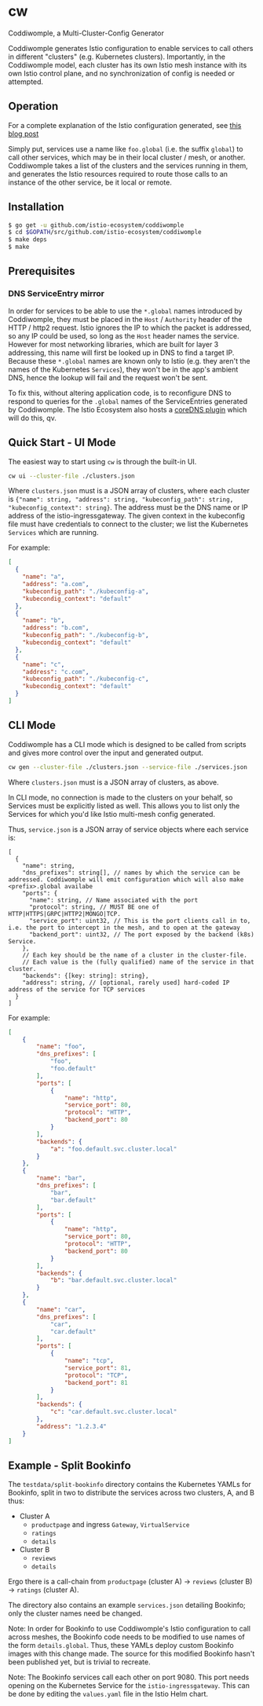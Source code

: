 # cw
Coddiwomple, a Multi-Cluster-Config Generator

Coddiwomple generates Istio configuration to enable services to call others in different "clusters" (e.g. Kubernetes clusters).
Importantly, in the Coddiwomple model, each cluster has its own Istio mesh instance with its own Istio control plane, and no synchronization of config is needed or attempted.

## Operation
For a complete explanation of the Istio configuration generated, see [this blog post](https://TODO)

Simply put, services use a name like `foo.global` (i.e. the suffix `global`) to call other services, which may be in their local cluster / mesh, or another.
Coddiwomple takes a list of the clusters and the services running in them, and generates the Istio resources required to route those calls to an instance of the other service, be it local or remote.

## Installation
```bash
$ go get -u github.com/istio-ecosystem/coddiwomple
$ cd $GOPATH/src/github.com/istio-ecosystem/coddiwomple
$ make deps
$ make
```

## Prerequisites

### DNS ServiceEntry mirror
In order for services to be able to use the `*.global` names introduced by Coddiwomple, they must be placed in the `Host` / `Authority` header of the HTTP / http2 request.
Istio ignores the IP to which the packet is addressed, so any IP could be used, so long as the `Host` header names the service.
However for most networking libraries, which are built for layer 3 addressing, this name will first be looked up in DNS to find a target IP.
Because these `*.global` names are known only to Istio (e.g. they aren't the names of the Kubernetes `Services`), they won't be in the app's ambient DNS, hence the lookup will fail and the request won't be sent.

To fix this, without altering application code, is to reconfigure DNS to respond to queries for the `.global` names of the ServiceEntries generated by Coddiwomple.
The Istio Ecosystem also hosts a [coreDNS plugin](https://github.com/istio-ecosystem/istio-coredns-plugin) which will do this, qv.

## Quick Start - UI Mode
The easiest way to start using `cw` is through the built-in UI.

```bash
cw ui --cluster-file ./clusters.json 
```

Where `clusters.json` must is a JSON array of clusters, where each cluster is `{"name": string, "address": string, "kubeconfig_path": string, "kubeconfig_context": string}`.
The address must be the DNS name or IP address of the istio-ingressgateway.
The given context in the kubeconfig file must have credentials to connect to the cluster; we list the Kubernetes `Services` which are running.

For example:
```json
[
  {
    "name": "a",
    "address": "a.com",
    "kubeconfig_path": "./kubeconfig-a",
    "kubecondig_context": "default"
  },
  {
    "name": "b",
    "address": "b.com",
    "kubeconfig_path": "./kubeconfig-b",
    "kubecondig_context": "default"
  },
  {
    "name": "c",
    "address": "c.com",
    "kubeconfig_path": "./kubeconfig-c",
    "kubecondig_context": "default"
  }
]
```

## CLI Mode
Coddiwomple has a CLI mode which is designed to be called from scripts and gives more control over the input and generated output.

```bash
cw gen --cluster-file ./clusters.json --service-file ./services.json
```

Where `clusters.json` must is a JSON array of clusters, as above.

In CLI mode, no connection is made to the clusters on your behalf, so Services must be explicitly listed as well.
This allows you to list only the Services for which you'd like Istio multi-mesh config generated.

Thus, `service.json` is a JSON array of service objects where each service is:
```
[
  {
    "name": string,
    "dns_prefixes": string[], // names by which the service can be addressed. Coddiwomple will emit configuration which will also make <prefix>.global availabe
    "ports": {
      "name": string, // Name associated with the port
      "protocol": string, // MUST BE one of HTTP|HTTPS|GRPC|HTTP2|MONGO|TCP.
      "service_port": uint32, // This is the port clients call in to, i.e. the port to intercept in the mesh, and to open at the gateway
      "backend_port": uint32, // The port exposed by the backend (k8s) Service.
    },
    // Each key should be the name of a cluster in the cluster-file.
    // Each value is the (fully qualified) name of the service in that cluster.
    "backends": {[key: string]: string},
    "address": string, // [optional, rarely used] hard-coded IP address of the service for TCP services
  }
]
```

For example:

```json
[
    {
        "name": "foo",
        "dns_prefixes": [
            "foo",
            "foo.default"
        ],
        "ports": [
            {
                "name": "http",
                "service_port": 80,
                "protocol": "HTTP",
                "backend_port": 80
            }
        ],
        "backends": {
            "a": "foo.default.svc.cluster.local"
        }
    },
    {
        "name": "bar",
        "dns_prefixes": [
            "bar",
            "bar.default"
        ],
        "ports": [
            {
                "name": "http",
                "service_port": 80,
                "protocol": "HTTP",
                "backend_port": 80
            }
        ],
        "backends": {
            "b": "bar.default.svc.cluster.local"
        }
    },
    {
        "name": "car",
        "dns_prefixes": [
            "car",
            "car.default"
        ],
        "ports": [
            {
                "name": "tcp",
                "service_port": 81,
                "protocol": "TCP",
                "backend_port": 81
            }
        ],
        "backends": {
            "c": "car.default.svc.cluster.local"
        },
        "address": "1.2.3.4"
    }
]
```

## Example - Split Bookinfo
The `testdata/split-bookinfo` directory contains the Kubernetes YAMLs for Bookinfo, split in two to distribute the services across two clusters, A, and B thus:

* Cluster A
  * `productpage` and ingress `Gateway`, `VirtualService`
  * `ratings`
  * `details`
* Cluster B
  * `reviews`
  * `details`

Ergo there is a call-chain from `productpage` (cluster A) -> `reviews` (cluster B) -> `ratings` (cluster A).

The directory also contains an example `services.json` detailing Bookinfo; only the cluster names need be changed.

Note: In order for Bookinfo to use Coddiwomple's Istio configuration to call across meshes, the Bookinfo code needs to be modified to use names of the form `details.global`.
Thus, these YAMLs deploy custom Bookinfo images with this change made.
The source for this modified Bookinfo hasn't been published yet, but is trivial to recreate.

Note: The Bookinfo services call each other on port 9080.
This port needs opening on the Kubernetes Service for the `istio-ingressgateway`.
This can be done by editing the `values.yaml` file in the Istio Helm chart.

